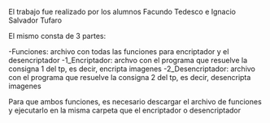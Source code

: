 El trabajo fue realizado por los alumnos Facundo Tedesco e Ignacio Salvador Tufaro

El mismo consta de 3 partes:

  -Funciones: archivo con todas las funciones para encriptador y el desencriptador
  -1_Encriptador: archvo con el programa que resuelve la consigna 1 del tp, es decir, encripta imagenes
  -2_Desencriptador: archivo con el programa que resuelve la consigna 2 del tp, es decir, desencripta imagenes
  
Para que ambos funciones, es necesario descargar el archivo de funciones y ejecutarlo en la misma carpeta que el encriptador o desencriptador

